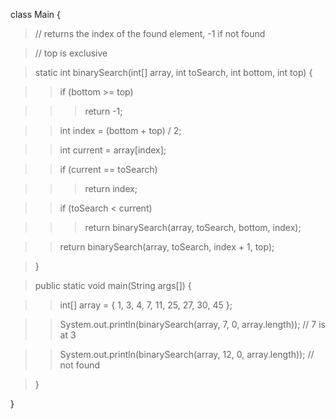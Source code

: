 class Main {

>// returns the index of the found element, -1 if not found

>// top is exclusive

>static int binarySearch(int\[\] array, int toSearch, int bottom, int
top) {

>>if (bottom >= top)

>>>return -1;

>>int index = (bottom + top) / 2;

>>int current = array\[index\];

>>if (current == toSearch)

>>>return index;

>>if (toSearch \< current)

>>>return binarySearch(array, toSearch, bottom, index);

>>return binarySearch(array, toSearch, index + 1, top);

>}

>public static void main(String args\[\]) {

>>int\[\] array = { 1, 3, 4, 7, 11, 25, 27, 30, 45 };

>>System.out.println(binarySearch(array, 7, 0, array.length)); // 7 is
at 3

>>System.out.println(binarySearch(array, 12, 0, array.length)); // not
found

>}

}